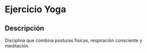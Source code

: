 # Ejercicio Yoga

## Descripción
Disciplina que combina posturas físicas, respiración consciente y meditación.
